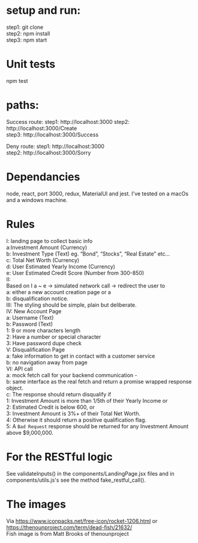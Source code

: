 
# setup and run: 
step1: git clone    
step2: npm install  
step3: npm start  

# Unit tests
npm test  

# paths: 
Success route: 
step1: http://localhost:3000
step2: http://localhost:3000/Create  
step3: http://localhost:3000/Success  

Deny route: 
step1: http://localhost:3000  
step2: http://localhost:3000/Sorry 

# Dependancies
node, react, port 3000, redux, MaterialUI and jest. I've tested on a macOs and a windows machine.      

# Rules
I: landing page to collect basic info  
  a:Investment Amount (Currency)  
  b: Investment Type (Text) eg. “Bond”, “Stocks”, “Real Estate” etc...  
  c: Total Net Worth (Currency)  
  d: User Estimated Yearly Income (Currency)  
  e: User Estimated Credit Score (Number from 300-850)  
II:    
Based on I a ~ e -> simulated network call -> redirect the user to  
  a: either a new account creation page or a  
  b: disqualification notice.  
III: The styling should be simple, plain but deliberate.  
IV: New Account Page  
  a: Username (Text)  
  b: Password (Text)   
    1: 9 or more characters length    
    2: Have a number or special character  
    3: Have password dupe check  
V: Disqualification Page  
  a: fake information to get in contact with a customer service  
  b: no navigation away from page  
VI: API call  
  a: mock fetch call for your backend communication -  
  b: same interface as the real fetch and return a promise wrapped response object.  
  c: The response should return disqualify if  
    1: Investment Amount is more than 1/5th of their Yearly Income or   
    2: Estimated Credit is below 600, or   
    3: Investment Amount is 3%+ of their Total Net Worth.   
    4: Otherwise it should return a positive qualification flag.   
    5: A `Bad Request` response should be returned for any Investment Amount above $9,000,000.  



# For the RESTful logic   
See validateInputs() in the components/LandingPage.jsx files and in components/utils.js's see the method fake_restful_call(). 

# The images
Via https://www.iconpacks.net/free-icon/rocket-1206.html or https://thenounproject.com/term/dead-fish/21632/      
Fish image is from Matt Brooks of thenounproject    
